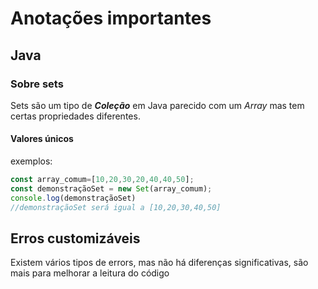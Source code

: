﻿# Anotações importantes
## Java
###  Sobre sets
Sets são um tipo de **_Coleção_** em Java parecido com um _Array_ mas tem certas propriedades diferentes.

#### Valores únicos
exemplos:

~~~javascript
const array_comum=[10,20,30,20,40,40,50];
const demonstraçãoSet = new Set(array_comum);
console.log(demonstraçãoSet)
//demonstraçãoSet será igual a [10,20,30,40,50]
~~~
## Erros customizáveis
Existem vários tipos de errors, mas não há diferenças significativas, são mais para melhorar a leitura do código 

